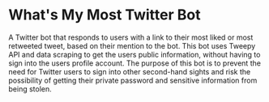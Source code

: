 # What's My Most Twitter Bot
A Twitter bot that responds to users with a link to their most liked or most retweeted tweet, based on their mention to the bot. This bot uses Tweepy API and data scraping to get the users public information, without having to sign into the users profile account. The purpose of this bot is to prevent the need for Twitter users to sign into other second-hand sights and risk the possibility of getting their private password and sensitive information from being stolen. 
